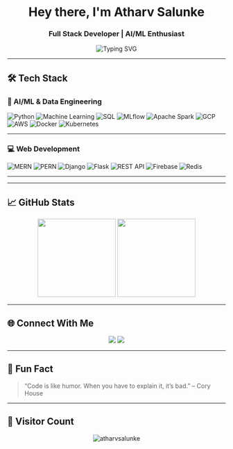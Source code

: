 <h1 align="center">Hey there, I'm Atharv Salunke</h1>
<h3 align="center">Full Stack Developer | AI/ML Enthusiast </h3>

<p align="center">
  <img src="https://readme-typing-svg.herokuapp.com?font=Fira+Code&weight=600&size=22&pause=1000&center=true&width=500&lines=Passionate+about+Software+and+AI+Development;Full+Stack+MERN%2FPERN+%7C+Flutter+%7C+ML+%7C+Firebase;Exploring+AI+with+MLflow%2C+Ollama%2C+DataBricks;Open+to+collaborations+and+learning+%F0%9F%9A%80" alt="Typing SVG" />
</p>

---

## 🛠 Tech Stack

### 🧠 AI/ML & Data Engineering
![Python](https://img.shields.io/badge/Python-3776AB?style=flat-square&logo=python&logoColor=white)
![Machine Learning](https://img.shields.io/badge/Machine_Learning-blueviolet?style=flat-square&logo=scikit-learn)
![SQL](https://img.shields.io/badge/SQL-4479A1?style=flat-square&logo=postgresql&logoColor=white)
![MLflow](https://img.shields.io/badge/MLflow-0064a5?style=flat-square&logo=mlflow&logoColor=white)
![Apache Spark](https://img.shields.io/badge/Spark-FDEE21?style=flat-square&logo=apache-spark)
![GCP](https://img.shields.io/badge/GCP-4285F4?style=flat-square&logo=google-cloud)
![AWS](https://img.shields.io/badge/AWS-FF9900?style=flat-square&logo=amazon-aws)
![Docker](https://img.shields.io/badge/Docker-2496ED?style=flat-square&logo=docker)
![Kubernetes](https://img.shields.io/badge/Kubernetes-326CE5?style=flat-square&logo=kubernetes)

---

### 💻 Web Development
![MERN](https://img.shields.io/badge/MERN-Stack-blue?style=flat-square&logo=javascript)
![PERN](https://img.shields.io/badge/PERN-Stack-yellow?style=flat-square&logo=postgresql)
![Django](https://img.shields.io/badge/Django-092E20?style=flat-square&logo=django)
![Flask](https://img.shields.io/badge/Flask-black?style=flat-square&logo=flask)
![REST API](https://img.shields.io/badge/REST-API-green?style=flat-square&logo=fastapi)
![Firebase](https://img.shields.io/badge/Firebase-ffca28?style=flat-square&logo=firebase)
![Redis](https://img.shields.io/badge/Redis-DC382D?style=flat-square&logo=redis)

---
---

## 📈 GitHub Stats

<p align="center">
  <img src="https://github-readme-stats.vercel.app/api?username=atharvsalunke&show_icons=true&theme=radical" height="180"/>
  <img src="https://github-readme-stats.vercel.app/api/top-langs/?username=atharvsalunke&layout=compact&theme=radical" height="180"/>
</p>

---

## 🌐 Connect With Me

<p align="center">
  <a href="https://www.linkedin.com/in/atharv-salunke-280235338/" target="_blank"><img src="https://img.shields.io/badge/LinkedIn-blue?style=flat-square&logo=linkedin"></a>
  <a href="mailto:atharvsalunke@gmail.com"><img src="https://img.shields.io/badge/Gmail-red?style=flat-square&logo=gmail"></a>
  
</p>

---

## 🧠 Fun Fact

> “Code is like humor. When you have to explain it, it’s bad.” – Cory House

---

## 📍 Visitor Count

<p align="center">
  <img src="https://komarev.com/ghpvc/?username=atharvsalunke&label=Visitors&color=0e75b6&style=flat" alt="atharvsalunke" />
</p>
